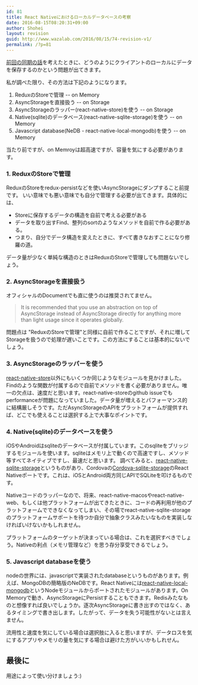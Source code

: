 ```yaml
---
id: 81
title: React Nativeにおけるローカルデータベースの考察
date: 2016-08-15T08:20:31+09:00
author: Shohei
layout: revision
guid: http://www.wazalab.com/2016/08/15/74-revision-v1/
permalink: /?p=81
---
```

[前回の同期の話](http://www.wazalab.com/2016/08/13/%E3%83%A2%E3%83%90%E3%82%A4%E3%83%AB%E3%82%A2%E3%83%97%E3%83%AA%E3%81%A8%E3%82%B5%E3%83%BC%E3%83%90%E9%96%93%E3%81%AE%E5%90%8C%E6%9C%9F%E6%96%B9%E6%B3%95-evernote-way/)を考えたときに、どうのようにクライアントのローカルにデータを保存するのかという問題が出てきます。

私が調べた限り、その方法は下記のようになります。

1. ReduxのStoreで管理 -- on Memory
2. AsyncStorageを直接扱う -- on Storage
3. AsyncStorageのラッパー(react-native-store)を使う -- on Storage
4. Native(sqlite)のデータベース(react-native-sqlite-storage)を使う -- on Memory
5. Javascript database(NeDB - react-native-local-mongodb)を使う -- on Memory

当たり前ですが、on Memroyは超高速ですが、容量を気にする必要があります。

### 1. ReduxのStoreで管理 

ReduxのStoreをredux-persistなどを使いAsyncStorageにダンプすること前提です。
いい意味でも悪い意味でも自分で管理する必要が出てきます。具体的には、

* Storeに保存するデータの構造を自前で考える必要がある
* データを取り出すFind、整列のsortのようなメソッドを自前で作る必要がある。
* つまり、自分でデータ構造を変えたときに、すべて書きなおすことになり修羅の道。

データ量が少なく単純な構造のときはReduxのStoreで管理しても問題ないでしょう。

### 2. AsyncStorageを直接扱う 

オフィシャルのDocumentでも直に使うのは推奨されてません。

>It is recommended that you use an abstraction on top of AsyncStorage instead of AsyncStorage directly for anything more than light usage since it operates globally.

問題点は "ReduxのStoreで管理"と同様に自前で作ることですが、それに増してStorageを扱うので処理が遅いことです。この方法にすることは基本的にないでしょう。

### 3. AsyncStorageのラッパーを使う

[react-native-store](https://github.com/thewei/react-native-store)以外にもいくつか同じようなモジュールを見かけました。Findのような関数が付属するので自前でメソッドを書く必要がありません。唯一の欠点は、速度だと思います。react-native-storeのgithub issueでもperformanceが問題になっていました。データ量が増えるとパフォーマンス的に結構厳しそうです。ただAsyncStorageのAPIをプラットフォームが提供すれば、どこでも使えることは選択する上で大事なポイントです。

### 4. Native(sqlite)のデータベースを使う 

iOSやAndroidはsqliteのデータベースが付属しています。このsqliteをブリッジするモジュールを使います。sqliteはメモリ上で動くので高速ですし、メソッド等すべてネイティブですし、最速だと思います。
調べてみると、[react-native-sqlite-storage](https://github.com/andpor/react-native-sqlite-storage)というものがあり、Cordovaの[Cordova-sqlite-storage](https://github.com/litehelpers/Cordova-sqlite-storage)のReact Nativeポートです。これは、iOSとAndroid両方同じAPIでSQLiteを叩けるものです。

Nativeコードのラッパーなので、将来、react-native-macosやreact-native-web、もしくは他プラットフォームが出てきたときに、コードの再利用が他のプラットフォームでできなくなってしまい、その場でreact-native-sqlite-storageのプラットフォームサポートを待つか自分で抽象クラスみたいなものを実装しなければいけないかもしれません。

プラットフォームのターゲットが決まっている場合は、これを選択すべきでしょう。Nativeの利点（メモリ管理など）を思う存分享受できるでしょう。

### 5. Javascript databaseを使う

nodeの世界には、javascriptで実装されたdatabaseというものがあります。例えば、MongoDBの簡略版のNeDBです。React Nativeには[react-native-local-mongodb](https://github.com/smartdemocracy/react-native-local-mongodb)というNodeモジュールからポートされたモジュールがあります。On Memoryで動き、AsyncStorageにPersistすることもできます。Redisみたなものと想像すれば良いでしょうか。逐次AsyncStorageに書き出すのではなく、あるタイミングで書き出します。したがって、データを失う可能性がないとは言えません。

流用性と速度を気にしている場合は選択肢に入ると思いますが、データロスを気にするアプリやメモリの量を気にする場合は避けた方がいいかもしれせん。

## 最後に

用途によって使い分けましょう:)